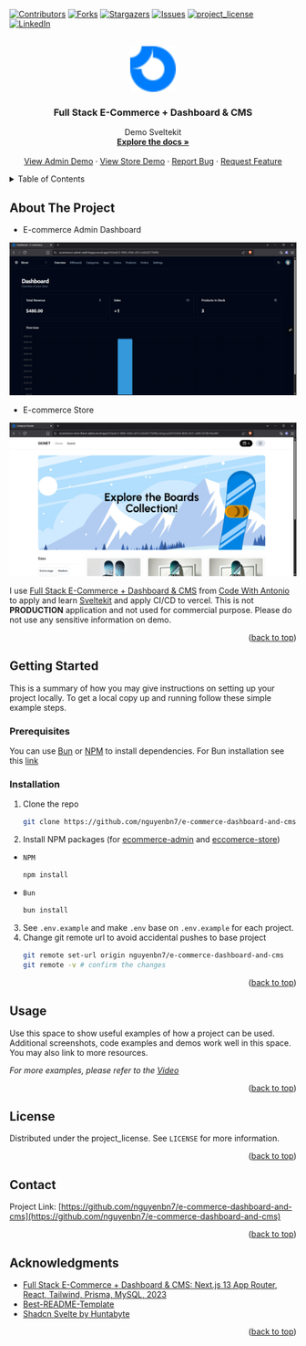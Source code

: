 <!-- Improved compatibility of back to top link: See: https://github.com/othneildrew/Best-README-Template/pull/73 -->
<a id="readme-top"></a>
<!--
*** Thanks for checking out the Best-README-Template. If you have a suggestion
*** that would make this better, please fork the repo and create a pull request
*** or simply open an issue with the tag "enhancement".
*** Don't forget to give the project a star!
*** Thanks again! Now go create something AMAZING! :D
-->



<!-- PROJECT SHIELDS -->
<!--
*** I'm using markdown "reference style" links for readability.
*** Reference links are enclosed in brackets [ ] instead of parentheses ( ).
*** See the bottom of this document for the declaration of the reference variables
*** for contributors-url, forks-url, etc. This is an optional, concise syntax you may use.
*** https://www.markdownguide.org/basic-syntax/#reference-style-links
-->
[![Contributors][contributors-shield]][contributors-url]
[![Forks][forks-shield]][forks-url]
[![Stargazers][stars-shield]][stars-url]
[![Issues][issues-shield]][issues-url]
[![project_license][license-shield]][license-url]
[![LinkedIn][linkedin-shield]][linkedin-url]



<!-- PROJECT LOGO -->
<br />
<div align="center">
  <a href="https://github.com/nguyenbn7/e-commerce-dashboard-and-cms">
    <img src="images/logo.png" alt="Logo" width="80" height="80">
  </a>

<h3 align="center">Full Stack E-Commerce + Dashboard & CMS</h3>

  <p align="center">
    Demo Sveltekit
    <br />
    <a href="https://github.com/nguyenbn7/e-commerce-dashboard-and-cms"><strong>Explore the docs »</strong></a>
    <br />
    <br />
    <a href="https://ecommerce-admin-weld-kappa.vercel.app">View Admin Demo</a>
    &middot;
    <a href="https://ecommerce-store-flame-alpha.vercel.app">View Store Demo</a>
    &middot;
    <a href="https://github.com/nguyenbn7/e-commerce-dashboard-and-cms/issues/new?labels=bug&template=bug-report---.md">Report Bug</a>
    &middot;
    <a href="https://github.com/nguyenbn7/e-commerce-dashboard-and-cms/issues/new?labels=enhancement&template=feature-request---.md">Request Feature</a>
  </p>
</div>



<!-- TABLE OF CONTENTS -->
<details>
  <summary>Table of Contents</summary>
  <ol>
    <li>
      <a href="#about-the-project">About The Project</a>
      <!-- <ul>
        <li><a href="#built-with">Built With</a></li>
      </ul> -->
    </li>
    <li>
      <a href="#getting-started">Getting Started</a>
      <ul>
        <li><a href="#prerequisites">Prerequisites</a></li>
        <li><a href="#installation">Installation</a></li>
      </ul>
    </li>
    <li><a href="#usage">Usage</a></li>
    <!-- <li><a href="#roadmap">Roadmap</a></li>
    <li><a href="#contributing">Contributing</a></li> -->
    <li><a href="#license">License</a></li>
    <li><a href="#contact">Contact</a></li>
    <li><a href="#acknowledgments">Acknowledgments</a></li>
  </ol>
</details>



<!-- ABOUT THE PROJECT -->
## About The Project

* E-commerce Admin Dashboard
  
[![E-commerce Admin][ecommerce-dashboard-screenshot]](https://ecommerce-admin-weld-kappa.vercel.app)

* E-commerce Store
  
[![E-commerce Store][ecommerce-store-screenshot]](https://ecommerce-store-flame-alpha.vercel.app)

I use [Full Stack E-Commerce + Dashboard & CMS](https://www.youtube.com/watch?v=5miHyP6lExg) from [Code With Antonio](https://www.youtube.com/@codewithantonio) to apply and learn [Sveltekit](https://svelte.dev/) and apply CI/CD to vercel. This is not **PRODUCTION** application and not used for commercial purpose. Please do not use any sensitive information on demo.

<p align="right">(<a href="#readme-top">back to top</a>)</p>


<!-- GETTING STARTED -->
## Getting Started

This is a summary of how you may give instructions on setting up your project locally.
To get a local copy up and running follow these simple example steps.

### Prerequisites

You can use [Bun](https://bun.sh/) or [NPM]() to install dependencies. For Bun installation see this [link](https://bun.sh/docs/installation)

### Installation

1. Clone the repo
   ```sh
   git clone https://github.com/nguyenbn7/e-commerce-dashboard-and-cms.git
   ```
2. Install NPM packages (for [ecommerce-admin](https://github.com/nguyenbn7/e-commerce-dashboard-and-cms/tree/main/ecommerce-admin) and [eccomerce-store](https://github.com/nguyenbn7/e-commerce-dashboard-and-cms/tree/main/ecommerce-store))
  * `NPM`
    ```sh
    npm install
    ```
  * `Bun`
    ```sh
    bun install
    ```
3. See `.env.example` and make `.env` base on `.env.example` for each project.
4. Change git remote url to avoid accidental pushes to base project
   ```sh
   git remote set-url origin nguyenbn7/e-commerce-dashboard-and-cms
   git remote -v # confirm the changes
   ```

<p align="right">(<a href="#readme-top">back to top</a>)</p>



<!-- USAGE EXAMPLES -->
## Usage

Use this space to show useful examples of how a project can be used. Additional screenshots, code examples and demos work well in this space. You may also link to more resources.

_For more examples, please refer to the [Video](https://www.youtube.com/watch?v=5miHyP6lExg)_

<p align="right">(<a href="#readme-top">back to top</a>)</p>



<!-- ROADMAP -->
<!-- ## Roadmap

- [ ] Feature 1
- [ ] Feature 2
- [ ] Feature 3
    - [ ] Nested Feature

See the [open issues](https://github.com/nguyenbn7/e-commerce-dashboard-and-cms/issues) for a full list of proposed features (and known issues).

<p align="right">(<a href="#readme-top">back to top</a>)</p> -->



<!-- CONTRIBUTING -->
<!-- ## Contributing

Contributions are what make the open source community such an amazing place to learn, inspire, and create. Any contributions you make are **greatly appreciated**.

If you have a suggestion that would make this better, please fork the repo and create a pull request. You can also simply open an issue with the tag "enhancement".
Don't forget to give the project a star! Thanks again!

1. Fork the Project
2. Create your Feature Branch (`git checkout -b feature/AmazingFeature`)
3. Commit your Changes (`git commit -m 'Add some AmazingFeature'`)
4. Push to the Branch (`git push origin feature/AmazingFeature`)
5. Open a Pull Request

<p align="right">(<a href="#readme-top">back to top</a>)</p> -->

<!-- ### Top contributors:

<a href="https://github.com/nguyenbn7/e-commerce-dashboard-and-cms/graphs/contributors">
  <img src="https://contrib.rocks/image?repo=github_username/repo_name" alt="contrib.rocks image" />
</a> -->



<!-- LICENSE -->
## License

Distributed under the project_license. See `LICENSE` for more information.

<p align="right">(<a href="#readme-top">back to top</a>)</p>



<!-- CONTACT -->
## Contact

Project Link: [https://github.com/nguyenbn7/e-commerce-dashboard-and-cms](https://github.com/nguyenbn7/e-commerce-dashboard-and-cms)

<p align="right">(<a href="#readme-top">back to top</a>)</p>



<!-- ACKNOWLEDGMENTS -->
## Acknowledgments

* [Full Stack E-Commerce + Dashboard & CMS: Next.js 13 App Router, React, Tailwind, Prisma, MySQL, 2023](https://www.youtube.com/watch?v=5miHyP6lExg)
* [Best-README-Template](https://github.com/othneildrew/Best-README-Template)
* [Shadcn Svelte by Huntabyte](https://github.com/huntabyte/shadcn-svelte)

<p align="right">(<a href="#readme-top">back to top</a>)</p>



<!-- MARKDOWN LINKS & IMAGES -->
<!-- https://www.markdownguide.org/basic-syntax/#reference-style-links -->
[contributors-shield]: https://img.shields.io/github/contributors/nguyenbn7/e-commerce-dashboard-and-cms.svg?style=for-the-badge
[contributors-url]: https://github.com/nguyenbn7/e-commerce-dashboard-and-cms/graphs/contributors
[forks-shield]: https://img.shields.io/github/forks/nguyenbn7/e-commerce-dashboard-and-cms.svg?style=for-the-badge
[forks-url]: https://github.com/nguyenbn7/e-commerce-dashboard-and-cms/network/members
[stars-shield]: https://img.shields.io/github/stars/nguyenbn7/e-commerce-dashboard-and-cms.svg?style=for-the-badge
[stars-url]: https://github.com/nguyenbn7/e-commerce-dashboard-and-cms/stargazers
[issues-shield]: https://img.shields.io/github/issues/nguyenbn7/e-commerce-dashboard-and-cms.svg?style=for-the-badge
[issues-url]: https://github.com/nguyenbn7/e-commerce-dashboard-and-cms/issues
[license-shield]: https://img.shields.io/github/license/nguyenbn7/e-commerce-dashboard-and-cms.svg?style=for-the-badge
[license-url]: https://github.com/nguyenbn7/e-commerce-dashboard-and-cms/blob/master/LICENSE
[linkedin-shield]: https://img.shields.io/badge/-LinkedIn-black.svg?style=for-the-badge&logo=linkedin&colorB=555
[linkedin-url]: https://linkedin.com/in/nguyen-bn
[ecommerce-dashboard-screenshot]: images/ecom_dashboard.PNG
[ecommerce-store-screenshot]: images/ecom_store.png